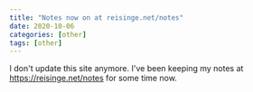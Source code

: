 ```yaml
---
title: "Notes now on at reisinge.net/notes"
date: 2020-10-06
categories: [other]
tags: [other]
---
```


I don't update this site anymore. I've been keeping my notes at https://reisinge.net/notes for some time now.
